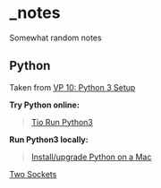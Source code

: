 # _notes
Somewhat random notes

## Python
Taken from [VP 10: Python 3 Setup](https://samsclass.info/124/proj14/VP10.htm)

**Try Python online:**
> [Tio Run Python3](https://tio.run/#python3)

**Run Python3 locally:**
> [Install/upgrade Python on a Mac](https://www.maketecheasier.com/using-python-3-on-mac/)

[Two Sockets](https://youtu.be/xQS9LmM1LWM)

